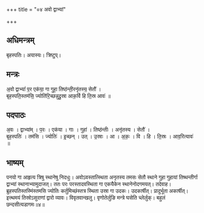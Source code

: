 +++
title = "०४ अवो द्वाभ्यां"

+++
## अधिमन्त्रम्
बृहस्पतिः। अयास्यः। त्रिष्टुप्।

## मन्त्रः
अ॒वो द्वाभ्यां॑ प॒र एक॑या॒ गा गुहा॒ तिष्ठ॑न्ती॒रनृ॑तस्य॒ सेतौ॑ ।  
बृह॒स्पति॒स्तम॑सि॒ ज्योति॑रि॒च्छन्नुदु॒स्रा आक॒र्वि हि ति॒स्र आवः॑ ॥

## पदपाठः
अ॒वः । द्वाभ्या॑म् । प॒रः । एक॑या । गाः । गुहा॑ । तिष्ठ॑न्तीः । अनृ॑तस्य । सेतौ॑ ।  
बृह॒स्पतिः॑ । तम॑सि । ज्योतिः॑ । इ॒च्छन् । उत् । उ॒स्राः । आ । अ॒कः॒ । वि । हि । ति॒स्रः । आव॒रित्यावः॑ ॥

## भाष्यम्
पनयो गा आहृत्य त्रिषु स्थानेषु निदधुः। अवोऽवस्तात्स्थिता अनृतस्य तमसः सेतौ स्थाने गुहा गुहायां तिष्थन्तीर्गा द्वाभ्यां स्थानाभ्यामुदाजत्। ततः परः परस्तादवस्थिता गा एकयैकेन स्थानेनोदगमयत्। तदेवाह। ब्रुहस्पतिस्तस्मिंस्तमसि ज्योतिः कर्तुमिच्छंस्तत्र स्थिता उस्रा गा उदकः। उदकार्षीत्। प्रादुर्भूता अकार्षीत्। इत्त्थमयं तिस्रोऽसुराणां द्वारो व्यावः। विवृतवान्खलु। वृणोतेर्लुङि मन्त्रे घसेति च्लेर्लुक्। बहुलं छन्दसीत्यडागमः॥४॥